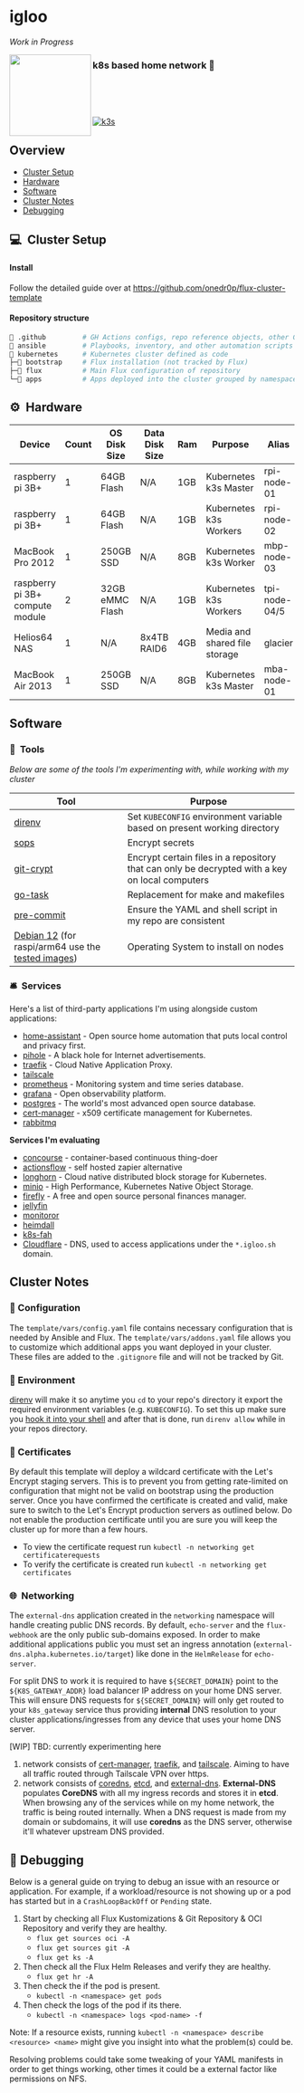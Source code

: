 # igloo

_Work in Progress_

<img src="https://camo.githubusercontent.com/5b298bf6b0596795602bd771c5bddbb963e83e0f/68747470733a2f2f692e696d6775722e636f6d2f7031527a586a512e706e67" align="left" width="144px" height="144px"/>

### k8s based home network 🐧
<br/>
<br/>
<br/>

[![k3s](https://img.shields.io/badge/k3s-v1.27.3-blue?style=flat-square&?logo=kubernetes)](https://k3s.io/)
<br/>


## Overview
- [Cluster Setup](#-cluster-setup)
- [Hardware](#-hardware)
- [Software](#software)
- [Cluster Notes](#cluster-notes)
- [Debugging](#-debugging)


## 💻&nbsp; Cluster Setup

#### Install
Follow the detailed guide over at https://github.com/onedr0p/flux-cluster-template


#### Repository structure

```sh
📁 .github         # GH Actions configs, repo reference objects, other GitHub configs
📁 ansible         # Playbooks, inventory, and other automation scripts
📁 kubernetes      # Kubernetes cluster defined as code
├─📁 bootstrap     # Flux installation (not tracked by Flux)
├─📁 flux          # Main Flux configuration of repository
└─📁 apps          # Apps deployed into the cluster grouped by namespace
```


## ⚙&nbsp; Hardware

| Device                          | Count | OS Disk Size    | Data Disk Size       | Ram  | Purpose                       | Alias         | OS                   |
|---------------------------------|-------|-----------------|----------------------|------|-------------------------------|---------------|----------------------|
| raspberry pi 3B+                | 1     | 64GB Flash      | N/A                  | 1GB  | Kubernetes k3s Master         | rpi-node-01   | rasbian lite         |
| raspberry pi 3B+                | 1     | 64GB Flash      | N/A                  | 1GB  | Kubernetes k3s Workers        | rpi-node-02   | rasbian lite         |
| MacBook Pro 2012                | 1     | 250GB SSD       | N/A                  | 8GB  | Kubernetes k3s Worker         | mbp-node-03   | MacOS Big Sur        |
| raspberry pi 3B+ compute module | 2     | 32GB eMMC Flash | N/A                  | 1GB  | Kubernetes k3s Workers        | tpi-node-04/5 | Raspberry Pi OS Lite |
| Helios64 NAS                    | 1     | N/A             | 8x4TB RAID6          | 4GB  | Media and shared file storage | glacier       | Debian GNU/Linux     |
| MacBook Air 2013                | 1     | 250GB SSD       | N/A                  | 8GB  | Kubernetes k3s Master         | mba-node-01   | Debian 12 |


## Software

### 🔧&nbsp; Tools
_Below are some of the tools I'm experimenting with, while working with my cluster_

| Tool                                                   | Purpose                                                                                                   |
|--------------------------------------------------------|-----------------------------------------------------------------------------------------------------------|
| [direnv](https://github.com/direnv/direnv)             | Set `KUBECONFIG` environment variable based on present working directory                                  |
| [sops](https://github.com/mozilla/sops)                | Encrypt secrets                                                                                           |
| [git-crypt](https://github.com/AGWA/git-crypt)         | Encrypt certain files in a repository that can only be decrypted with a key on local computers            |
| [go-task](https://github.com/go-task/task)             | Replacement for make and makefiles                                                                        |
| [pre-commit](https://github.com/pre-commit/pre-commit) | Ensure the YAML and shell script in my repo are consistent                                                |
| [Debian 12](https://cdimage.debian.org/debian-cd/current/amd64/iso-dvd/) (for raspi/arm64 use the [tested images](https://raspi.debian.net/tested-images/)) | Operating System to install on nodes                                                |


### 🛎&nbsp; Services
Here's a list of third-party applications I'm using alongside custom applications:

- [home-assistant](https://www.home-assistant.io/) - Open source home automation that puts local control and privacy first.
- [pihole](https://pi-hole.net/) - A black hole for Internet advertisements.
- [traefik](https://github.com/traefik/traefik) - Cloud Native Application Proxy.
- [tailscale](https://github.com/tailscale/tailscale)
- [prometheus](https://github.com/prometheus/prometheus) - Monitoring system and time series database.
- [grafana](https://github.com/grafana/grafana) - Open observability platform.
- [postgres](https://www.postgresql.org/) - The world's most advanced open source database.
- [cert-manager](https://github.com/jetstack/cert-manager) - x509 certificate management for Kubernetes.
- [rabbitmq](https://github.com/rabbitmq/rabbitmq-server)

**Services I'm evaluating**
- [concourse](https://github.com/concourse/concourse) - container-based continuous thing-doer
- [actionsflow](https://github.com/actionsflow/actionsflow) - self hosted zapier alternative
- [longhorn](https://longhorn.io/) - Cloud native distributed block storage for Kubernetes.
- [minio](https://github.com/minio/minio) - High Performance, Kubernetes Native Object Storage.
- [firefly](https://github.com/firefly-iii/firefly-iii/) - A free and open source personal finances manager.
- [jellyfin](https://github.com/jellyfin/jellyfin)
- [monitoror](https://github.com/monitoror/monitoror)
- [heimdall](https://github.com/linuxserver/Heimdall)
- [k8s-fah](https://github.com/richstokes/k8s-fah)
- [Cloudflare](https://www.cloudflare.com/) - DNS, used to access applications under the `*.igloo.sh` domain.


## Cluster Notes

### 📄 Configuration
The `template/vars/config.yaml` file contains necessary configuration that is needed by Ansible and Flux. The `template/vars/addons.yaml` file allows you to customize which additional apps you want deployed in your cluster. These files are added to the `.gitignore` file and will not be tracked by Git.


### 🌱 Environment
[direnv](https://direnv.net/) will make it so anytime you `cd` to your repo's directory it export the required environment variables (e.g. `KUBECONFIG`). To set this up make sure you [hook it into your shell](https://direnv.net/docs/hook.html) and after that is done, run `direnv allow` while in your repos directory.


### 📜 Certificates
By default this template will deploy a wildcard certificate with the Let's Encrypt staging servers. This is to prevent you from getting rate-limited on configuration that might not be valid on bootstrap using the production server. Once you have confirmed the certificate is created and valid, make sure to switch to the Let's Encrypt production servers as outlined below. Do not enable the production certificate until you are sure you will keep the cluster up for more than a few hours.
- To view the certificate request run `kubectl -n networking get certificaterequests`
- To verify the certificate is created run `kubectl -n networking get certificates`


### 🌐&nbsp; Networking
The `external-dns` application created in the `networking` namespace will handle creating public DNS records. By default, `echo-server` and the `flux-webhook` are the only public sub-domains exposed. In order to make additional applications public you must set an ingress annotation (`external-dns.alpha.kubernetes.io/target`) like done in the `HelmRelease` for `echo-server`.

For split DNS to work it is required to have `${SECRET_DOMAIN}` point to the `${K8S_GATEWAY_ADDR}` load balancer IP address on your home DNS server. This will ensure DNS requests for `${SECRET_DOMAIN}` will only get routed to your `k8s_gateway` service thus providing **internal** DNS resolution to your cluster applications/ingresses from any device that uses your home DNS server.

[WIP]
TBD: currently experimenting here
1. network consists of [cert-manager](https://github.com/jetstack/cert-manager), [traefik](https://github.com/traefik/traefik), and [tailscale](https://github.com/tailscale/tailscale). Aiming to have all traffic routed through Tailscale VPN over https.
2. network consists of [coredns](https://github.com/coredns/coredns), [etcd](https://github.com/etcd-io/etcd), and [external-dns](https://github.com/kubernetes-sigs/external-dns). **External-DNS** populates **CoreDNS** with all my ingress records and stores it in **etcd**. When browsing any of the services while on my home network, the traffic is being routed internally. When a DNS request is made from my domain or subdomains, it will use **coredns** as the DNS server, otherwise it'll whatever upstream DNS provided.


## 🐛 Debugging
Below is a general guide on trying to debug an issue with an resource or application. For example, if a workload/resource is not showing up or a pod has started but in a `CrashLoopBackOff` or `Pending` state.

1. Start by checking all Flux Kustomizations & Git Repository & OCI Repository and verify they are healthy.
    - `flux get sources oci -A`
    - `flux get sources git -A`
    - `flux get ks -A`
2. Then check all the Flux Helm Releases and verify they are healthy.
    - `flux get hr -A`
3. Then check the if the pod is present.
    - `kubectl -n <namespace> get pods`
4. Then check the logs of the pod if its there.
    - `kubectl -n <namespace> logs <pod-name> -f`

Note: If a resource exists, running `kubectl -n <namespace> describe <resource> <name>` might give you insight into what the problem(s) could be.

Resolving problems could take some tweaking of your YAML manifests in order to get things working, other times it could be a external factor like permissions on NFS.
